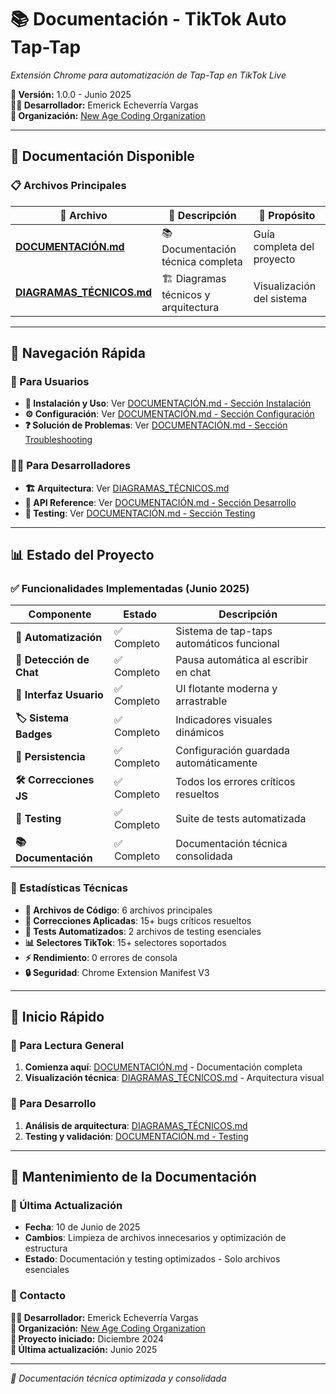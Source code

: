 # 📚 Documentación - TikTok Auto Tap-Tap

*Extensión Chrome para automatización de Tap-Tap en TikTok Live*

**📅 Versión:** 1.0.0 - Junio 2025  
**👨‍💻 Desarrollador:** Emerick Echeverría Vargas  
**🏢 Organización:** [New Age Coding Organization](https://newagecoding.org)

---

## 📖 Documentación Disponible

### 📋 Archivos Principales

| 📄 Archivo | 📝 Descripción | 🎯 Propósito |
|------------|----------------|--------------|
| **[DOCUMENTACIÓN.md](./DOCUMENTACIÓN.md)** | 📚 Documentación técnica completa | Guía completa del proyecto |
| **[DIAGRAMAS_TÉCNICOS.md](./DIAGRAMAS_TÉCNICOS.md)** | 🏗️ Diagramas técnicos y arquitectura | Visualización del sistema |

---

## 🎯 Navegación Rápida

### 📖 Para Usuarios
- **🚀 Instalación y Uso**: Ver [DOCUMENTACIÓN.md - Sección Instalación](./DOCUMENTACIÓN.md#-guía-de-instalación-y-uso)
- **⚙️ Configuración**: Ver [DOCUMENTACIÓN.md - Sección Configuración](./DOCUMENTACIÓN.md#️-configuración-avanzada)
- **❓ Solución de Problemas**: Ver [DOCUMENTACIÓN.md - Sección Troubleshooting](./DOCUMENTACIÓN.md#-solución-de-problemas)

### 👨‍💻 Para Desarrolladores
- **🏗️ Arquitectura**: Ver [DIAGRAMAS_TÉCNICOS.md](./DIAGRAMAS_TÉCNICOS.md)
- **🔧 API Reference**: Ver [DOCUMENTACIÓN.md - Sección Desarrollo](./DOCUMENTACIÓN.md#-desarrollo-y-mantenimiento)
- **🧪 Testing**: Ver [DOCUMENTACIÓN.md - Sección Testing](./DOCUMENTACIÓN.md#-testing-y-validación)

---

## 📊 Estado del Proyecto

### ✅ Funcionalidades Implementadas (Junio 2025)

| Componente | Estado | Descripción |
|------------|--------|-------------|
| **🤖 Automatización** | ✅ Completo | Sistema de tap-taps automáticos funcional |
| **💬 Detección de Chat** | ✅ Completo | Pausa automática al escribir en chat |
| **🎨 Interfaz Usuario** | ✅ Completo | UI flotante moderna y arrastrable |
| **🏷️ Sistema Badges** | ✅ Completo | Indicadores visuales dinámicos |
| **💾 Persistencia** | ✅ Completo | Configuración guardada automáticamente |
| **🛠️ Correcciones JS** | ✅ Completo | Todos los errores críticos resueltos |
| **🧪 Testing** | ✅ Completo | Suite de tests automatizada |
| **📚 Documentación** | ✅ Completo | Documentación técnica consolidada |

### 🎯 Estadísticas Técnicas

- **📁 Archivos de Código**: 6 archivos principales
- **🔧 Correcciones Aplicadas**: 15+ bugs críticos resueltos
- **🧪 Tests Automatizados**: 2 archivos de testing esenciales
- **📊 Selectores TikTok**: 15+ selectores soportados
- **⚡ Rendimiento**: 0 errores de consola
- **🔒 Seguridad**: Chrome Extension Manifest V3

---

## 🚀 Inicio Rápido

### 📖 Para Lectura General
1. **Comienza aquí**: [DOCUMENTACIÓN.md](./DOCUMENTACIÓN.md) - Documentación completa
2. **Visualización técnica**: [DIAGRAMAS_TÉCNICOS.md](./DIAGRAMAS_TÉCNICOS.md) - Arquitectura visual

### 🔧 Para Desarrollo
1. **Análisis de arquitectura**: [DIAGRAMAS_TÉCNICOS.md](./DIAGRAMAS_TÉCNICOS.md)
2. **Testing y validación**: [DOCUMENTACIÓN.md - Testing](./DOCUMENTACIÓN.md#-testing-y-validación)

---

## 🔧 Mantenimiento de la Documentación

### 📅 Última Actualización
- **Fecha**: 10 de Junio de 2025
- **Cambios**: Limpieza de archivos innecesarios y optimización de estructura
- **Estado**: Documentación y testing optimizados - Solo archivos esenciales

### 📧 Contacto

**👨‍💻 Desarrollador:** Emerick Echeverría Vargas  
**🏢 Organización:** [New Age Coding Organization](https://newagecoding.org)  
**📅 Proyecto iniciado:** Diciembre 2024  
**📅 Última actualización:** Junio 2025

---

*🎉 Documentación técnica optimizada y consolidada*

